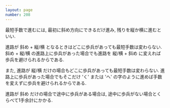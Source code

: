 ```yaml
---
layout: page
number: 208
---
```

最短手数で進むには, 最初に斜め方向にできるだけ進み, 残りを縦か横に進むといい.

進路が 斜め + 縦/横 となるときはどこに歩兵があっても最短手数は変わらない. 斜め + 縦/横 の進路上に歩兵があった場合でも進路を 縦/横 + 斜め に変えれば歩兵を避けられるからである.

また, 進路が 縦/横 だけの場合もどこに歩兵があっても最短手数は変わらない. 進路上に歩兵があった場合でもそこだけ 'く' または 'へ' の字のように進めば手数を変えずに歩兵を避けられるからである.

進路が 斜め だけの場合で途中に歩兵がある場合は, 途中に歩兵がない場合とくらべて1手余計にかかる.
